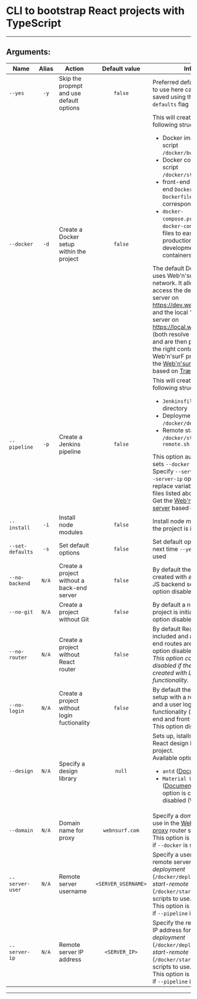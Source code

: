 # CLI to bootstrap React projects with TypeScript
---

## Arguments:
| Name | Alias | Action | Default value | Info |
| ---- | :---: | ------ | :-----------: | ---- |
| `--yes` | `-y` | Skip the propmpt and use default options | `false` | Preferred default options to use here can be set and saved using the `--set-defaults` flag (see below)
| `--docker` | `-d` | Create a Docker setup within the project | `false` | This will create the following structure: <ul><li>Docker image build script `/docker/build.sh`</li><li>Docker container start script `/docker/start.sh`</li><li>front-end and back-end `Dockerfile.prod` & `Dockerfile.dev` in their corresponding folders</li><li>`docker-compose.prod.yml` & `docker-compose.yml` files to easily spin up production and development containers</li></ul>The default Docker setup uses Web'n'surF Docker network. It allows you to access the development server on https://dev.webnsurf.com and the local _"staging"_ server on https://local.webnsurf.com (both resolve to `127.0.0.1` and are then proxied to the right containers using Web'n'surF proxy). Get the [Web'n'surF proxy](https://github.com/webnsurf/proxy) based on [Træfik](https://docs.traefik.io/)
| `--pipeline` | `-p` | Create a Jenkins pipeline | `false` | This will create the following structure: <ul><li>`Jenkinsfile` in the root directory</li><li>Deployment script `/docker/deploy.sh`</li><li>Remote start script `/docker/start-remote.sh`</li></ul>This option automatically sets `--docker` to `true`.<br />Specify `--server-user` & `--server-ip` options to replace variables in the files listed above.<br />Get the [Web'n'surF CI server](https://github.com/webnsurf/proxy) based on [Jenkins](https://www.jenkins.io/)
| `--install` | `-i` | Install node modules | `false` | Install node modules once the project is initialised
| `--set-defaults` | `-s` | Set default options | `false` | Set default options to use next time `--yes(-y)` is used
| `--no-backend` | `N/A` | Create a project without a back-end server | `false` | By default the project is created with an Express JS backend server. This option disables that.
| `--no-git` | `N/A` | Create a project without Git | `false` | By default a new Git project is initiated. This option disables that.
| `--no-router` | `N/A` | Create a project without React router | `false` | By default React router is included and a few front-end routes are set up. This option disables that.<br />_This option can not be disabled if the project is created with Login functionality._
| `--no-login` | `N/A` | Create a project without login fuctionality | `false` | By default the project is setup with a redux store and a user login functionality (both back-end and front-end logic). This option disables that
| `--design` | `N/A` | Specify a design library | `null` | Sets up, istalls and uses a React design library in the project.<Br />Available options:<ul><li>`antd` ([Documentation](https://ant.design/docs/react/introduce))</li><li>`Material UI` ([Documentation](https://material-ui.com/getting-started/templates/)) - this option is currently disabled (WIP)</li></ul>
| `--domain` | `N/A` | Domain name for proxy | `webnsurf.com` | Specify a domain name to use in the [Web'n'surF proxy](https://github.com/webnsurf/proxy) router setup.<br />This option is only needed if `--docker` is set to `true`
| `--server-user` | `N/A` | Remote server username | `<SERVER_USERNAME>` | Specify a username on the remote server for the _deployment_ (`/docker/deploy.sh`) and _start-remote_ (`/docker/start-remote.sh`) scripts to use.<br />This option is only needed if `--pipeline` is set to `true`
| `--server-ip` | `N/A` | Remote server IP address | `<SERVER_IP>` | Specify the remote server IP address for the _deployment_ (`/docker/deploy.sh`) and _start-remote_ (`/docker/start-remote.sh`) scripts to use.<br />This option is only needed if `--pipeline` is set to `true`
---
